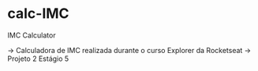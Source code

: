 # calc-IMC
IMC Calculator

-> Calculadora de IMC realizada durante o curso Explorer da Rocketseat
-> Projeto 2 Estágio 5 
